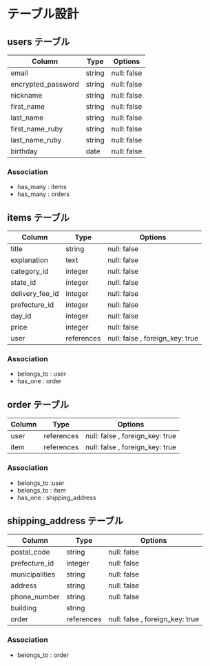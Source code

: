 # テーブル設計

## users テーブル

| Column   | Type   | Options     |
| -------- | ------ | ----------- |
| email     | string | null: false |
| encrypted_password    | string | null: false |
| nickname | string | null: false |
| first_name | string | null: false |
| last_name | string | null: false |
| first_name_ruby | string | null: false |
| last_name_ruby | string | null: false |
| birthday     | date | null: false |

### Association

- has_many : items
- has_many : orders

## items テーブル

| Column | Type   | Options     |
| ------ | ------ | ----------- |
| title   | string | null: false |
| explanation   | text | null: false |
| category_id     | integer | null: false |
| state_id    | integer | null: false |
| delivery_fee_id   | integer | null: false |
| prefecture_id   | integer | null: false |
| day_id   | integer | null: false |
| price    | integer | null: false |
| user | references | null: false , foreign_key: true | 

### Association

- belongs_to : user
- has_one : order

## order テーブル

| Column | Type   | Options     |
| ------ | ------ | ----------- |
| user | references | null: false , foreign_key: true |
| item | references | null: false , foreign_key: true |

### Association

- belongs_to :user
- belongs_to : item
- has_one : shipping_address

## shipping_address テーブル

| Column | Type   | Options     |
| ------ | ------ | ----------- |
| postal_code   | string | null: false |
| prefecture_id   | integer | null: false |
| municipalities     | string | null: false |
| address    | string | null: false |
| phone_number   | string | null: false |
| building   | string |
| order | references | null: false , foreign_key: true |

### Association

- belongs_to : order